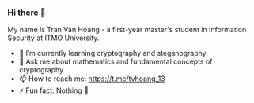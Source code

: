 ### Hi there 👋

My name is Tran Van Hoang - a first-year master's student in Information Security at ITMO University.
- 🌱 I’m currently learning cryptography and steganography.
- 💬 Ask me about mathematics and fundamental concepts of cryptography.
- 📫 How to reach me: https://t.me/tvhoang_13
- ⚡ Fun fact: Nothing 🙂
